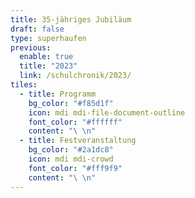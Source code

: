 ```yaml
---
title: 35-jähriges Jubiläum
draft: false
type: superhaufen
previous:
  enable: true
  title: "2023"
  link: /schulchronik/2023/
tiles:
  - title: Programm
    bg_color: "#f85d1f"
    icon: mdi mdi-file-document-outline
    font_color: "#ffffff"
    content: "\ \n"
  - title: Festveranstaltung
    bg_color: "#2a1dc8"
    icon: mdi mdi-crowd
    font_color: "#fff9f9"
    content: "\ \n"
---
```

